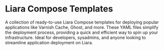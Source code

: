 #  Liara Compose Templates

A collection of ready-to-use Liara Compose templates for deploying popular applications like Varnish Cache, Ghost, and more. These YAML files simplify the deployment process, providing a quick and efficient way to spin up your infrastructure. Ideal for developers, sysadmins, and anyone looking to streamline application deployment on Liara.

